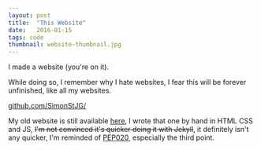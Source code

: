 ```yaml
---
layout: post
title:  "This Website"
date:   2016-01-15
tags: code
thumbnail: website-thumbnail.jpg
---
```


I made a website (you're on it).

While doing so, I remember why I hate websites, I fear this will be forever unfinished, like all my websites.

[github.com/SimonStJG/](https://github.com/SimonStJG/SimonStJG.github.io)

My old website is still available [here](https://github.com/Schottkey/web), I wrote that one by hand in HTML CSS and JS, ~~I'm not convinced it's quicker doing it with Jekyll~~, it definitely isn't any quicker, I'm reminded of [PEP020](https://www.python.org/dev/peps/pep-0020/), especially the third point.